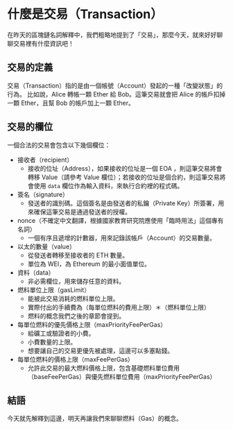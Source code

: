 # 什麼是交易（Transaction）

在昨天的區塊鏈名詞解釋中，我們粗略地提到了「交易」，那麼今天，就來好好聊聊交易裡有什麼資訊吧！

## 交易的定義

交易（Transaction）指的是由一個帳號（Account）發起的一種「改變狀態」的行為。
比如說，Alice 轉帳一顆 Ether 給 Bob。這筆交易就會把 Alice 的帳戶扣掉一顆 Ether，且幫 Bob 的帳戶加上一顆 Ether。

## 交易的欄位

一個合法的交易會包含以下幾個欄位：

* 接收者（recipient）
  * 接收的位址（Address），如果接收的位址是一個 EOA ，則這筆交易將會轉移 Value（請參考 Value 欄位）；若接收的位址是個合約，則這筆交易將會使用 `data` 欄位作為輸入資料，來執行合約裡的程式碼。
* 簽名（signature）
  * 發送者的識別碼。這個簽名是由發送者的私鑰（Private Key）所簽署，用來確保這筆交易是通過發送者的授權。
* nonce（不確定中文翻譯，根據國家教育研究院應使用「臨時用法」這個專有名詞）
  * 一個有序且遞增的計數器，用來記錄該帳戶（Account）的交易數量。
* 以太的數量（value）
  * 從發送者轉移至接收者的 ETH 數量。
  * 單位為 WEI，為 Ethereum 的最小面值單位。
* 資料（data）
  * 非必需欄位，用來儲存任意的資料。
* 燃料單位上限（gasLimit）
  * 能被此交易消耗的燃料單位上限。
  * 實際付出的手續費為（每單位燃料的費用上限）＊（燃料單位上限）
  * 燃料的概念我們之後的章節會提到。
* 每單位燃料的優先價格上限（maxPriorityFeePerGas）
  * 給礦工或驗證者的小費。
  * 小費數量的上限。
  * 想要讓自己的交易更優先被處理，這邊可以多塞點錢。
* 每單位燃料的價格上限（maxFeePerGas）
  * 允許此交易的最大燃料價格上限，包含基礎燃料單位費用（baseFeePerGas）與優先燃料單位費用（maxPriorityFeePerGas）

## 結語

今天就先解釋到這邊，明天再讓我們來聊聊燃料（Gas）的概念。
